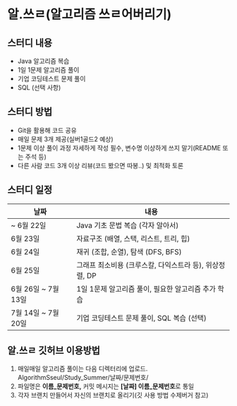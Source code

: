 # 알.쓰ㄹ(알고리즘 쓰ㄹ어버리기)

## 스터디 내용
- Java 알고리즘 복습
- 1일 1문제 알고리즘 풀이
- 기업 코딩테스트 문제 풀이
- SQL (선택 사항)

## 스터디 방법
- Git을 활용해 코드 공유
- 매일 문제 3개 제공(실버1골드2 예상)
- 1문제 이상 풀이 과정 자세하게 작성 필수, 변수명 이상하게 쓰지 말기(README 또는 주석 등)
- 다른 사람 코드 3개 이상 리뷰(코드 봤으면 따봉..) 및 최적화 토론

## 스터디 일정
| 날짜                | 내용                                                       |
|---------------------|------------------------------------------------------------|
| ~ 6월 22일          | Java 기초 문법 복습 (각자 알아서)                         |
| 6월 23일            | 자료구조 (배열, 스택, 리스트, 트리, 힙)                   |
| 6월 24일            | 재귀 (조합, 순열), 탐색 (DFS, BFS)                        |
| 6월 25일            | 그래프 최소비용 (크루스칼, 다익스트라 등), 위상정렬, DP  |
| 6월 26일 ~ 7월 13일 | 1일 1문제 알고리즘 풀이, 필요한 알고리즘 추가 학습        |
| 7월 14일 ~ 7월 20일 | 기업 코딩테스트 문제 풀이, SQL 복습 (선택)               |

## 알.쓰ㄹ 깃허브 이용방법
1. 매일매일 알고리즘 풀이는 다음 디렉터리에 업로드. AlgorithmSseul/Study_Summer/날짜/문제번호/
2. 파일명은 **이름_문제번호,** 커밋 메시지는 **[날짜] 이름_문제번호**로 통일
3. 각자 브랜치 만들어서 자신의 브랜치로 올리기(깃 사용 방법 수제버거 참고)

